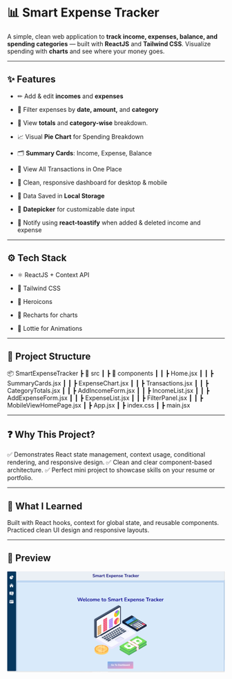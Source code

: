 # 📊 Smart Expense Tracker

A simple, clean web application to **track income, expenses, balance, and spending categories** — built with **ReactJS** and **Tailwind CSS**. Visualize spending with **charts** and see where your money goes.

---

## ✨ Features

- ✏ Add & edit **incomes** and **expenses**

- 🧪 Filter expenses by **date, amount,** and **category**

- 📃 View **totals** and **category-wise** breakdown.

- 📈 Visual **Pie Chart** for Spending Breakdown

- 🗂 **Summary Cards**: Income, Expense, Balance

- 🧾 View All Transactions in One Place

- 🎨 Clean, responsive dashboard for desktop & mobile

- 📁 Data Saved in **Local Storage**

- 📆 **Datepicker** for customizable date input

- 🔔 Notify using **react-toastify** when added & deleted income and expense

---

## ⚙️ Tech Stack
- ⚛ ReactJS + Context API

- 🎨 Tailwind CSS

- 🔹 Heroicons

- 🧿 Recharts for charts

- 🌌 Lottie for Animations

---

## 📂 Project Structure

📦 SmartExpenseTracker
 ┣ 📂 src
 ┃ ┣ 📂 components
 ┃ ┃ ┣ Home.jsx
 ┃ ┃ ┣ SummaryCards.jsx
 ┃ ┃ ┣ ExpenseChart.jsx
 ┃ ┃ ┣ Transactions.jsx
 ┃ ┃ ┣ CategoryTotals.jsx
 ┃ ┃ ┣ AddIncomeForm.jsx
 ┃ ┃ ┣ IncomeList.jsx
 ┃ ┃ ┣ AddExpenseForm.jsx
 ┃ ┃ ┣ ExpenseList.jsx
 ┃ ┃ ┣ FilterPanel.jsx
 ┃ ┃ ┣ MobileViewHomePage.jsx
 ┃ ┣ App.jsx
 ┃ ┣ index.css
 ┃ ┣ main.jsx

 ---

## ❓ Why This Project?
✅ Demonstrates React state management, context usage, conditional rendering, and responsive design.
✅ Clean and clear component-based architecture.
✅ Perfect mini project to showcase skills on your resume or portfolio.

---

## 🤝 What I Learned

Built with React hooks, context for global state, and reusable components. Practiced clean UI design and responsive layouts.

---

## 📸 Preview

![alt text](image.png)